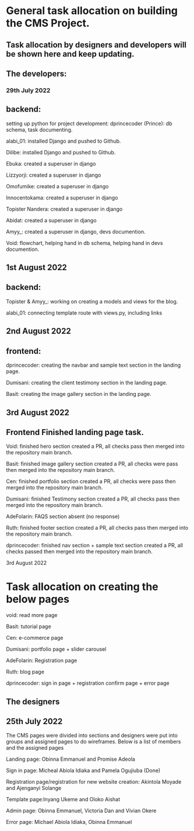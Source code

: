 # General task allocation on building the CMS Project. 
 
## Task allocation by designers and developers will be shown here and keep updating. 

## The developers:

### 29th July 2022

## backend:

setting up python for project development:
dprincecoder (Prince): db schema, task documenting. 

alabi_01: installed Django and pushed to Github.

Dilibe: installed Django and pushed to Github.

Ebuka: created a superuser in django

Lizzyorji: created a superuser in django

Omofumike: created a superuser in django

Innocentokama: created a superuser in django

Topister Nandera: created a superuser in django

Abidat: created a superuser in django

Amyy_: created a superuser in django, devs documention. 

Void: flowchart, helping hand in db schema, helping hand in devs documention. 

## 1st August 2022

## backend:

Topister & Amyy_: working on creating a models and views for the blog. 

alabi_01: connecting template route with views.py, including links

## 2nd August 2022

## frontend:

dprincecoder: creating the navbar and sample text section in the landing page.

Dumisani: creating the client testimony section in the landing page.

Basit: creating the image gallery section in the landing page.


## 3rd August 2022
## Frontend Finished landing page  task. 

Void: finished hero section created a PR, all checks pass then merged into the repository main branch. 

Basit: finished image gallery section created a PR, all checks were pass then merged into the repository main branch. 

Cen: finished portfolio section created a PR, all checks were pass then merged into the repository main branch. 

Dumisani: finished Testimony section created a PR, all checks pass then merged into the repository main branch. 

AdeFolarin: FAQS section absent (no response)

Ruth: finished footer section created a PR, all checks pass then merged into the repository main branch. 

dprincecoder: finished nav section + sample text section created a PR, all checks passed then merged into the repository main branch. 


3rd August 2022
 # Task allocation on creating the below pages 

void:  read more page 

Basit: tutorial page

Cen: e-commerce page

Dumisani: portfolio page + slider carousel 

AdeFolarin: Registration page

Ruth: blog page  

dprincecoder: sign in page  + registration confirm page + error page



## The designers

## 25th July 2022

The CMS pages were divided into sections and designers were put into groups and assigned pages to do wireframes. Below is a list of members and the assigned pages

Landing page: Obinna Emmanuel and Promise Adeola

Sign in page: Micheal Abiola Idiaka and Pamela Ogujiuba (Done)

Registration page/registration for new website creation: Akintola Moyade and Ajenganyi Solange

Template page:Inyang Ukeme and Oloko Aishat

Admin page: Obinna Emmanuel, Victoria Dan and Vivian Okere

Error page: Michael Abiola Idiaka, Obinna Emmanuel
